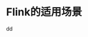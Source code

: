Flink的适用场景
================================================================================


































dd
